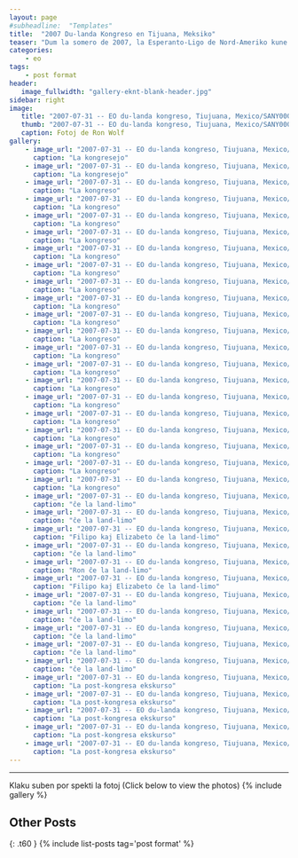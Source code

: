 ```yaml
---
layout: page
#subheadline:  "Templates"
title:  "2007 Du-landa Kongreso en Tijuana, Meksiko"
teaser: "Dum la somero de 2007, la Esperanto-Ligo de Nord-Ameriko kune kun la Esperanta Asocio de Meksiko kunvenis en Tijuano por Du-Landa Kongreso."
categories:
    - eo
tags:
    - post format
header:
   image_fullwidth: "gallery-eknt-blank-header.jpg"
sidebar: right
image:
   title: "2007-07-31 -- EO du-landa kongreso, Tiujuana, Mexico/SANY0001_2.jpg"
   thumb: "2007-07-31 -- EO du-landa kongreso, Tiujuana, Mexico/SANY0001_2-thumb.jpg"
   caption: Fotoj de Ron Wolf
gallery:
    - image_url: "2007-07-31 -- EO du-landa kongreso, Tiujuana, Mexico/SANY0001_2.jpg"
      caption: "La kongresejo"
    - image_url: "2007-07-31 -- EO du-landa kongreso, Tiujuana, Mexico/SANY0068.jpg"
      caption: "La kongresejo"
    - image_url: "2007-07-31 -- EO du-landa kongreso, Tiujuana, Mexico/SANY0007_2.jpg"
      caption: "La kongreso"
    - image_url: "2007-07-31 -- EO du-landa kongreso, Tiujuana, Mexico/SANY0008_2.jpg"
      caption: "La kongreso"
    - image_url: "2007-07-31 -- EO du-landa kongreso, Tiujuana, Mexico/SANY0009_2.jpg"
      caption: "La kongreso"
    - image_url: "2007-07-31 -- EO du-landa kongreso, Tiujuana, Mexico/SANY0010_2.jpg"
      caption: "La kongreso"
    - image_url: "2007-07-31 -- EO du-landa kongreso, Tiujuana, Mexico/SANY0011.jpg"
      caption: "La kongreso"
    - image_url: "2007-07-31 -- EO du-landa kongreso, Tiujuana, Mexico/SANY0012.jpg"
      caption: "La kongreso"
    - image_url: "2007-07-31 -- EO du-landa kongreso, Tiujuana, Mexico/SANY0013_2.jpg"
      caption: "La kongreso"
    - image_url: "2007-07-31 -- EO du-landa kongreso, Tiujuana, Mexico/SANY0014.jpg"
      caption: "La kongreso"
    - image_url: "2007-07-31 -- EO du-landa kongreso, Tiujuana, Mexico/SANY0034.jpg"
      caption: "La kongreso"
    - image_url: "2007-07-31 -- EO du-landa kongreso, Tiujuana, Mexico/SANY0035.jpg"
      caption: "La kongreso"
    - image_url: "2007-07-31 -- EO du-landa kongreso, Tiujuana, Mexico/SANY0053.jpg"
      caption: "La kongreso"
    - image_url: "2007-07-31 -- EO du-landa kongreso, Tiujuana, Mexico/SANY0055.jpg"
      caption: "La kongreso"
    - image_url: "2007-07-31 -- EO du-landa kongreso, Tiujuana, Mexico/SANY0056.jpg"
      caption: "La kongreso"
    - image_url: "2007-07-31 -- EO du-landa kongreso, Tiujuana, Mexico/SANY0057.jpg"
      caption: "La kongreso"
    - image_url: "2007-07-31 -- EO du-landa kongreso, Tiujuana, Mexico/SANY0058.jpg"
      caption: "La kongreso"
    - image_url: "2007-07-31 -- EO du-landa kongreso, Tiujuana, Mexico/SANY0059.jpg"
      caption: "La kongreso"
    - image_url: "2007-07-31 -- EO du-landa kongreso, Tiujuana, Mexico/SANY0060.jpg"
      caption: "La kongreso"
    - image_url: "2007-07-31 -- EO du-landa kongreso, Tiujuana, Mexico/SANY0061.jpg"
      caption: "La kongreso"
    - image_url: "2007-07-31 -- EO du-landa kongreso, Tiujuana, Mexico/SANY0063.jpg"
      caption: "La kongreso"
    - image_url: "2007-07-31 -- EO du-landa kongreso, Tiujuana, Mexico/SANY0077.jpg"
      caption: "ĉe la land-limo"
    - image_url: "2007-07-31 -- EO du-landa kongreso, Tiujuana, Mexico/SANY0078.jpg"
      caption: "ĉe la land-limo"
    - image_url: "2007-07-31 -- EO du-landa kongreso, Tiujuana, Mexico/SANY0079.jpg"
      caption: "Filipo kaj Elizabeto ĉe la land-limo"
    - image_url: "2007-07-31 -- EO du-landa kongreso, Tiujuana, Mexico/SANY0080.jpg"
      caption: "ĉe la land-limo"
    - image_url: "2007-07-31 -- EO du-landa kongreso, Tiujuana, Mexico/SANY0086.jpg"
      caption: "Ron ĉe la land-limo"
    - image_url: "2007-07-31 -- EO du-landa kongreso, Tiujuana, Mexico/SANY0081.jpg"
      caption: "Filipo kaj Elizabeto ĉe la land-limo"
    - image_url: "2007-07-31 -- EO du-landa kongreso, Tiujuana, Mexico/SANY0082.jpg"
      caption: "ĉe la land-limo"
    - image_url: "2007-07-31 -- EO du-landa kongreso, Tiujuana, Mexico/SANY0083.jpg"
      caption: "ĉe la land-limo"
    - image_url: "2007-07-31 -- EO du-landa kongreso, Tiujuana, Mexico/SANY0084.jpg"
      caption: "ĉe la land-limo"
    - image_url: "2007-07-31 -- EO du-landa kongreso, Tiujuana, Mexico/SANY0085.jpg"
      caption: "ĉe la land-limo"
    - image_url: "2007-07-31 -- EO du-landa kongreso, Tiujuana, Mexico/SANY0087.jpg"
      caption: "ĉe la land-limo"
    - image_url: "2007-07-31 -- EO du-landa kongreso, Tiujuana, Mexico/SANY0069.jpg"
      caption: "La post-kongresa ekskurso"
    - image_url: "2007-07-31 -- EO du-landa kongreso, Tiujuana, Mexico/SANY0013.jpg"
      caption: "La post-kongresa ekskurso"
    - image_url: "2007-07-31 -- EO du-landa kongreso, Tiujuana, Mexico/SANY0015.jpg"
      caption: "La post-kongresa ekskurso"
    - image_url: "2007-07-31 -- EO du-landa kongreso, Tiujuana, Mexico/SANY0018.jpg"
      caption: "La post-kongresa ekskurso"
    - image_url: "2007-07-31 -- EO du-landa kongreso, Tiujuana, Mexico/SANY0019.jpg"
      caption: "La post-kongresa ekskurso"
---
```




<!--more-->
--------------------------
Klaku suben por spekti la fotoj (Click below to view the photos)
{% include gallery %}


## Other Posts
{: .t60 }
{% include list-posts tag='post format' %}
 